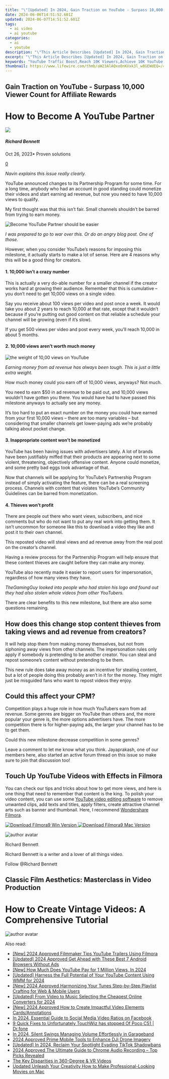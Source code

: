 ```yaml
---
title: "\"[Updated] In 2024, Gain Traction on YouTube - Surpass 10,000 Viewer Count for Affiliate Rewards\""
date: 2024-06-06T14:51:52.601Z
updated: 2024-06-07T14:51:52.601Z
tags:
  - ai video
  - ai youtube
categories:
  - ai
  - youtube
description: "\"This Article Describes [Updated] In 2024, Gain Traction on YouTube - Surpass 10,000 Viewer Count for Affiliate Rewards\""
excerpt: "\"This Article Describes [Updated] In 2024, Gain Traction on YouTube - Surpass 10,000 Viewer Count for Affiliate Rewards\""
keywords: "YouTube Traffic Boost,Reach 10K Viewers,Achieve 10K YouTube Goal,Earn From Affiliate YouTube,Video Growth Strategies,Affiliate Reward Videos,Viewer Milestone Surpass"
thumbnail: https://www.lifewire.com/thmb/aW23AlAQxo0nKVxk3l_w8GEWdEQ=/400x300/filters:no_upscale():max_bytes(150000):strip_icc()/shutterstock_641960737-59b1795103f4020010acd114.png
---
```


## Gain Traction on YouTube - Surpass 10,000 Viewer Count for Affiliate Rewards

# How to Become A YouTube Partner

![](https://images.wondershare.com/filmora/article-images/richard-bennett.jpg)

##### Richard Bennett

 Oct 26, 2023• Proven solutions

[0](#commentsBoxSeoTemplate)

_Navin explains this issue really clearly._

YouTube announced changes to its Partnership Program for some time. For a long time, anybody who had an account in good standing could monetize their videos and start earning ad revenue, but now you need to have 10,000 views to qualify.

My first thought was that this isn’t fair. Small channels shouldn’t be barred from trying to earn money.

![ Become YouTube Partner should be easier](https://images.wondershare.com/filmora/article-images/hard-to-become-youtube-partner.jpg)

_I was prepared to go to war over this. Or do an angry blog post. One of those._

However, when you consider YouTube’s reasons for imposing this milestone, it actually starts to make a lot of sense. Here are 4 reasons why this will be a good thing for creators.

#### 1. 10,000 isn’t a crazy number

This is actually a very do-able number for a smaller channel if the creator works hard at growing their audience. Remember that this is cumulative – you don’t need to get 10,000 views on a single video.

Say you receive about 100 views per video and post once a week. It would take you about 2 years to reach 10,000 at that rate, except that it wouldn’t because if you’re putting out good content on that reliable a schedule your channel will be growing (even if it’s slow).

If you get 500 views per video and post every week, you’ll reach 10,000 in about 5 months.

#### 2. 10,000 views aren’t worth much money

![ the weight of 10,00 views on YouTube](https://images.wondershare.com/filmora/article-images/get-views-on-youtube-hard.jpg)

_Earning money from ad revenue has always been tough. This is just a little extra weight._

How much money could you earn off of 10,000 views, anyways? Not much.

You need to earn $50 in ad revenue to be paid out, and 10,000 views wouldn’t have gotten you there. You would have had to have passed this milestone anyways to actually see any money.

It’s too hard to put an exact number on the money you could have earned from your first 10,000 views – there are too many variables – but considering that smaller channels get lower-paying ads we’re probably talking about pocket change.

#### 3. Inappropriate content won’t be monetized

YouTube has been having issues with advertisers lately. A lot of brands have been justifiably miffed that their products are appearing next to some violent, threatening, objectively offensive content. Anyone could monetize, and some pretty bad eggs took advantage of that.

Now that channels will be applying for YouTube’s Partnership Program instead of simply activating the feature, there can be a real screening process. Channels with content that violates YouTube’s Community Guidelines can be barred from monetization.

#### 4. Thieves won’t profit

There are people out there who want views, subscribers, and nice comments but who do not want to put any real work into getting them. It isn’t uncommon for someone like this to download a video they like and post it to their own channel.

This reposted video will steal views and ad revenue away from the real post on the creator’s channel.

Having a review process for the Partnership Program will help ensure that these content thieves are caught before they can make any money.

YouTube also recently made it easier to report users for impersonation, regardless of how many views they have.

_TheGamingGuy looked into people who had stolen his logo and found out they had also stolen whole videos from other YouTubers._

There are clear benefits to this new milestone, but there are also some questions remaining.

## How does this change stop content thieves from taking views and ad revenue from creators?

It will help stop them from making money themselves, but not from siphoning away views from other channels. The impersonation rules only apply if somebody is pretending to be another creator. You can steal and repost someone’s content without pretending to be them.

This new rule does take away money as an incentive for stealing content, but a lot of people doing this probably aren’t in it for the money. They might just be misguided fans who want to repost videos they enjoy.

## Could this affect your CPM?

Competition plays a huge role in how much YouTubers earn from ad revenue. Some genres are bigger on YouTube than others and, the more popular your genre is, the more options advertisers have. The more competition there is for higher-paying ads, the larger your channel has to be to get them.

Could this new milestone decrease competition in some genres?

Leave a comment to let me know what you think. Jayaprakash, one of our members here, also started an active forum thread on this issue so make sure to join that discussion too!

## Touch Up YouTube Videos with Effects in Filmora

You can check our tips and tricks about how to get more views, and here is one thing that need to remember that content is the king. To polish your video content, you can use some [YouTube video editing software](https://tools.techidaily.com/wondershare/filmora/download/) to remove unwanted clips, add texts and titles, apply filters, create attractive channel arts such as banner and thumbnail. Here, I recommend [Wondershare Filmora](https://tools.techidaily.com/wondershare/filmora/download/).

[![Download Filmora9 Win Version](https://images.wondershare.com/filmora/guide/download-btn-win.jpg) ](https://tools.techidaily.com/wondershare/filmora/download/) [![Download Filmora9 Mac Version](https://images.wondershare.com/filmora/guide/download-btn-mac.jpg) ](https://tools.techidaily.com/wondershare/filmora/download/)

![author avatar](https://images.wondershare.com/filmora/article-images/richard-bennett.jpg)

Richard Bennett

Richard Bennett is a writer and a lover of all things video.

Follow @Richard Bennett


<ins class="adsbygoogle"
     style="display:block"
     data-ad-format="autorelaxed"
     data-ad-client="ca-pub-7571918770474297"
     data-ad-slot="1223367746"></ins>

## Classic Film Aesthetics: Masterclass in Video Production

# How to Create Vintage Videos: A Comprehensive Tutorial

![author avatar](https://images.wondershare.com/filmora/article-images/richard-bennett.jpg)

<span class="atpl-alsoreadstyle">Also read:</span>
<div><ul>
<li><a href="https://eaxpv-info.techidaily.com/new-2024-approved-filmmaker-tips-youtube-trailers-using-filmora/"><u>[New] 2024 Approved  Filmmaker Tips  YouTube Trailers Using Filmora</u></a></li>
<li><a href="https://eaxpv-info.techidaily.com/updated-2024-approved-get-ahead-with-these-best-7-android-browsers-without-ads/"><u>[Updated] 2024 Approved  Get Ahead with These Best 7 Android Browsers Without Ads</u></a></li>
<li><a href="https://eaxpv-info.techidaily.com/new-how-much-does-youtube-pay-for-1-million-views-in-2024/"><u>[New] How Much Does YouTube Pay for 1 Million Views, In 2024</u></a></li>
<li><a href="https://eaxpv-info.techidaily.com/updated-harness-the-full-potential-of-your-youtube-content-using-wmm-for-2024/"><u>[Updated] Harness the Full Potential of Your YouTube Content Using WMM for 2024</u></a></li>
<li><a href="https://eaxpv-info.techidaily.com/new-2024-approved-harmonizing-your-tunes-step-by-step-playlist-crafting-for-web-and-mobile-users/"><u>[New] 2024 Approved  Harmonizing Your Tunes  Step-by-Step Playlist Crafting for Web & Mobile Users</u></a></li>
<li><a href="https://eaxpv-info.techidaily.com/updated-from-video-to-music-selecting-the-cheapest-online-converters-for-2024/"><u>[Updated] From Video to Music  Selecting the Cheapest Online Converters for 2024</u></a></li>
<li><a href="https://eaxpv-info.techidaily.com/new-2024-approved-how-to-create-impactful-video-elements-cardsannotations/"><u>[New] 2024 Approved  How to Create Impactful Video Elements  Cards/Annotations</u></a></li>
<li><a href="https://facebook-videos.techidaily.com/in-2024-essential-guide-to-social-media-video-ratios-on-facebook/"><u>In 2024, Essential Guide to Social Media Video Ratios on Facebook</u></a></li>
<li><a href="https://howto.techidaily.com/9-quick-fixes-to-unfortunately-touchwiz-has-stopped-of-poco-c51-drfone-by-drfone-fix-android-problems-fix-android-problems/"><u>9 Quick Fixes to Unfortunately TouchWiz has stopped Of Poco C51 | Dr.fone</u></a></li>
<li><a href="https://extra-skills.techidaily.com/in-2024-silent-swings-managing-volume-effortlessly-in-garageband/"><u>In 2024, Silent Swings  Managing Volume Effortlessly in Garageband</u></a></li>
<li><a href="https://extra-support.techidaily.com/2024-approved-prime-mobile-tools-to-enhance-dji-drone-imagery/"><u>2024 Approved  Prime Mobile Tools to Enhance DJi Drone Imagery</u></a></li>
<li><a href="https://tiktok-clips.techidaily.com/updated-in-2024-reclaim-your-spotlight-evading-tiktok-shadowbans/"><u>[Updated] In 2024, Reclaim Your Spotlight  Evading TikTok Shadowbans</u></a></li>
<li><a href="https://audio-shaping.techidaily.com/2024-approved-the-ultimate-guide-to-chrome-audio-recording-top-picks-revealed/"><u>2024 Approved The Ultimate Guide to Chrome Audio Recording – Top Picks Revealed</u></a></li>
<li><a href="https://extra-lessons.techidaily.com/the-key-disparities-in-360-degree-and-vr-videos/"><u>The Key Disparities in 360-Degree & VR Videos</u></a></li>
<li><a href="https://video-content-creator.techidaily.com/updated-unleash-your-creativity-how-to-make-professional-looking-movies-on-mac/"><u>Updated Unleash Your Creativity How to Make Professional-Looking Movies on Mac</u></a></li>
</ul></div>
